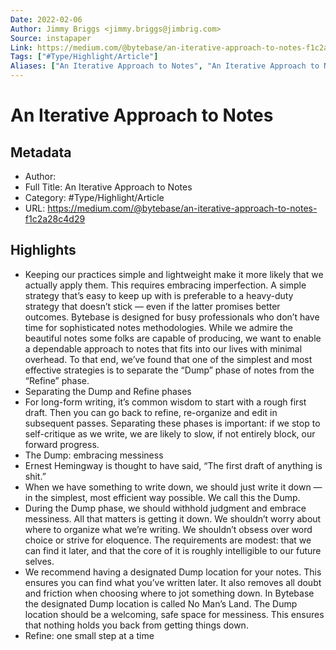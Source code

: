 ```yaml
---
Date: 2022-02-06
Author: Jimmy Briggs <jimmy.briggs@jimbrig.com>
Source: instapaper
Link: https://medium.com/@bytebase/an-iterative-approach-to-notes-f1c2a28c4d29
Tags: ["#Type/Highlight/Article"]
Aliases: ["An Iterative Approach to Notes", "An Iterative Approach to Notes"]
---
```

# An Iterative Approach to Notes

## Metadata
- Author: 
- Full Title: An Iterative Approach to Notes
- Category: #Type/Highlight/Article
- URL: https://medium.com/@bytebase/an-iterative-approach-to-notes-f1c2a28c4d29

## Highlights
- Keeping our practices simple and lightweight make it more likely that we actually apply them. This requires embracing imperfection. A simple strategy that’s easy to keep up with is preferable to a heavy-duty strategy that doesn’t stick — even if the latter promises better outcomes.
  Bytebase is designed for busy professionals who don’t have time for sophisticated notes methodologies. While we admire the beautiful notes some folks are capable of producing, we want to enable a dependable approach to notes that fits into our lives with minimal overhead. To that end, we’ve found that one of the simplest and most effective strategies is to separate the “Dump” phase of notes from the “Refine” phase.
- Separating the Dump and Refine phases
- For long-form writing, it’s common wisdom to start with a rough first draft. Then you can go back to refine, re-organize and edit in subsequent passes. Separating these phases is important: if we stop to self-critique as we write, we are likely to slow, if not entirely block, our forward progress.
- The Dump: embracing messiness
- Ernest Hemingway is thought to have said, “The first draft of anything is shit.”
- When we have something to write down, we should just write it down — in the simplest, most efficient way possible. We call this the Dump.
- During the Dump phase, we should withhold judgment and embrace messiness. All that matters is getting it down. We shouldn’t worry about where to organize what we’re writing. We shouldn’t obsess over word choice or strive for eloquence. The requirements are modest: that we can find it later, and that the core of it is roughly intelligible to our future selves.
- We recommend having a designated Dump location for your notes. This ensures you can find what you’ve written later. It also removes all doubt and friction when choosing where to jot something down. In Bytebase the designated Dump location is called No Man’s Land. The Dump location should be a welcoming, safe space for messiness. This ensures that nothing holds you back from getting things down.
- Refine: one small step at a time

